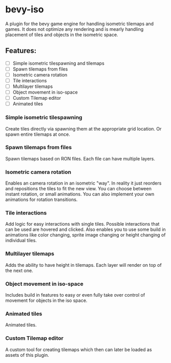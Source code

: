 # bevy-iso

A plugin for the bevy game engine for handling isometric tilemaps and games. 
It does not optimize any rendering and is mearly handling placement of tiles and objects in the isometric space.
 
## Features:

 - [ ] Simple isometric tilespawning and tilemaps
 - [ ] Spawn tilemaps from files
 - [ ] Isometric camera rotation
 - [ ] Tile interactions
 - [ ] Multilayer tilemaps
 - [ ] Object movement in iso-space
 - [ ] Custom Tilemap editor
 - [ ] Animated tiles

### Simple isometric tilespawning

Create tiles directly via spawning them at the appropriate grid location. Or spawn entire tilemaps at once.

### Spawn tilemaps from files

Spawn tilemaps based on RON files. Each file can have multiple layers. 

### Isometric camera rotation

Enables an camera rotation in an isometric "way". 
In reality it just reorders and repositions the tiles to fit the new view.
You can choose between instant rotation, or small animations. You can also implement your own animations for rotation transitions.

### Tile interactions

Add logic for easy interactions with single tiles. Possible interactions that can be used are hovered and clicked. 
Also enables you to use some build in animations like color changing, sprite image changing or height changing of individual tiles.

### Multilayer tilemaps

Adds the ability to have height in tilemaps. Each layer will render on top of the next one.

### Object movement in iso-space

Includes build in features to easy or even fully take over control of movement for objects in the iso space.

### Animated tiles

Animated tiles.

### Custom Tilemap editor

A custom tool for creating tilemaps which then can later be loaded as assets of this plugin.